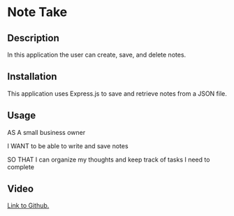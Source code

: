 # Note Take 

## Description
In this application the user can create, save, and delete notes. 

## Installation 
This application uses Express.js to save and retrieve notes from a JSON file. 

## Usage 
AS A small business owner

I WANT to be able to write and save notes

SO THAT I can organize my thoughts and keep track of tasks I need to complete

## Video
<a href = "https://github.com/annikacrossley/note-taker ">Link to Github.</a>
